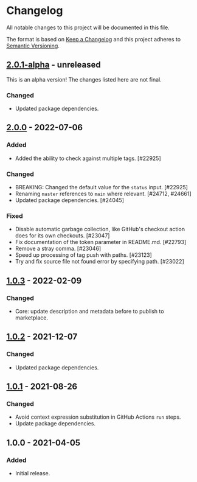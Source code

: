 # Changelog

All notable changes to this project will be documented in this file.

The format is based on [Keep a Changelog](https://keepachangelog.com/en/1.0.0/)
and this project adheres to [Semantic Versioning](https://semver.org/spec/v2.0.0.html).

## [2.0.1-alpha] - unreleased

This is an alpha version! The changes listed here are not final.

### Changed
- Updated package dependencies.

## [2.0.0] - 2022-07-06
### Added
- Added the ability to check against multiple tags. [#22925]

### Changed
- BREAKING: Changed the default value for the `status` input. [#22925]
- Renaming `master` references to `main` where relevant. [#24712, #24661]
- Updated package dependencies. [#24045]

### Fixed
- Disable automatic garbage collection, like GitHub's checkout action does for its own checkouts. [#23047]
- Fix documentation of the token parameter in README.md. [#22793]
- Remove a stray comma. [#23046]
- Speed up processing of tag push with paths. [#23123]
- Try and fix source file not found error by specifying path. [#23022]

## [1.0.3] - 2022-02-09
### Changed
- Core: update description and metadata before to publish to marketplace.

## [1.0.2] - 2021-12-07
### Changed
- Updated package dependencies.

## [1.0.1] - 2021-08-26
### Changed
- Avoid context expression substitution in GitHub Actions `run` steps.
- Update package dependencies.

## 1.0.0 - 2021-04-05
### Added
- Initial release.

[2.0.1-alpha]: https://github.com/Automattic/action-pr-is-up-to-date/compare/v2.0.0...v2.0.1-alpha
[2.0.0]: https://github.com/Automattic/action-pr-is-up-to-date/compare/v1.0.3...v2.0.0
[1.0.3]: https://github.com/Automattic/action-pr-is-up-to-date/compare/v1.0.2...v1.0.3
[1.0.2]: https://github.com/Automattic/action-pr-is-up-to-date/compare/v1.0.1...v1.0.2
[1.0.1]: https://github.com/Automattic/action-pr-is-up-to-date/compare/v1.0.0...v1.0.1

